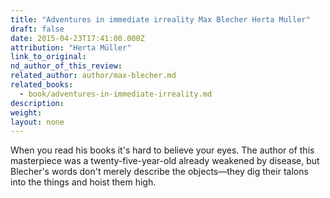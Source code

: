 ```yaml
---
title: "Adventures in immediate irreality Max Blecher Herta Muller"
draft: false
date: 2015-04-23T17:41:00.000Z
attribution: "Herta Müller"
link_to_original:
nd_author_of_this_review:
related_author: author/max-blecher.md
related_books:
  - book/adventures-in-immediate-irreality.md
description:
weight:
layout: none
---
```

When you read his books it's hard to believe your eyes. The author of this masterpiece was a twenty-five-year-old already weakened by disease, but Blecher's words don't merely describe the objects—they dig their talons into the things and hoist them high.

